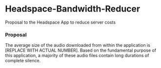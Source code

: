# Headspace-Bandwidth-Reducer
Proposal to the Headspace App to reduce server costs

### Proposal

The average size of the audio downloaded from within the application is [REPLACE WITH ACTUAL NUMBER].  Based on the fundamental purpose of this application, a majority of these audio files contain long durations of complete silence.
